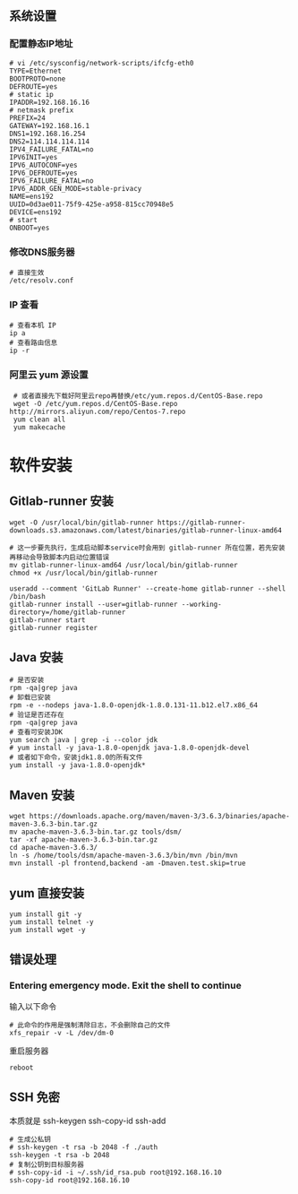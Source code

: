 ## 系统设置
### 配置静态IP地址
    # vi /etc/sysconfig/network-scripts/ifcfg-eth0
    TYPE=Ethernet
    BOOTPROTO=none
    DEFROUTE=yes
    # static ip
    IPADDR=192.168.16.16
    # netmask prefix
    PREFIX=24
    GATEWAY=192.168.16.1
    DNS1=192.168.16.254
    DNS2=114.114.114.114
    IPV4_FAILURE_FATAL=no
    IPV6INIT=yes
    IPV6_AUTOCONF=yes
    IPV6_DEFROUTE=yes
    IPV6_FAILURE_FATAL=no
    IPV6_ADDR_GEN_MODE=stable-privacy
    NAME=ens192
    UUID=0d3ae011-75f9-425e-a958-815cc70948e5
    DEVICE=ens192
    # start 
    ONBOOT=yes

### 修改DNS服务器
    # 直接生效
    /etc/resolv.conf
### IP 查看
    # 查看本机 IP
    ip a
    # 查看路由信息
    ip -r

### 阿里云 yum 源设置
     # 或者直接先下载好阿里云repo再替换/etc/yum.repos.d/CentOS-Base.repo
     wget -O /etc/yum.repos.d/CentOS-Base.repo http://mirrors.aliyun.com/repo/Centos-7.repo
     yum clean all
     yum makecache

# 软件安装
## Gitlab-runner 安装
    wget -O /usr/local/bin/gitlab-runner https://gitlab-runner-downloads.s3.amazonaws.com/latest/binaries/gitlab-runner-linux-amd64

    # 这一步要先执行，生成启动脚本service时会用到 gitlab-runner 所在位置，若先安装再移动会导致脚本内启动位置错误
    mv gitlab-runner-linux-amd64 /usr/local/bin/gitlab-runner
    chmod +x /usr/local/bin/gitlab-runner
    
    useradd --comment 'GitLab Runner' --create-home gitlab-runner --shell /bin/bash
    gitlab-runner install --user=gitlab-runner --working-directory=/home/gitlab-runner
    gitlab-runner start
    gitlab-runner register

## Java 安装
    # 是否安装
    rpm -qa|grep java
    # 卸载已安装
    rpm -e --nodeps java-1.8.0-openjdk-1.8.0.131-11.b12.el7.x86_64
    # 验证是否还存在
    rpm -qa|grep java
    # 查看可安装JDK
    yum search java | grep -i --color jdk
    # yum install -y java-1.8.0-openjdk java-1.8.0-openjdk-devel
    # 或者如下命令，安装jdk1.8.0的所有文件
    yum install -y java-1.8.0-openjdk*
 ## Maven 安装
    wget https://downloads.apache.org/maven/maven-3/3.6.3/binaries/apache-maven-3.6.3-bin.tar.gz
    mv apache-maven-3.6.3-bin.tar.gz tools/dsm/
    tar -xf apache-maven-3.6.3-bin.tar.gz 
    cd apache-maven-3.6.3/
    ln -s /home/tools/dsm/apache-maven-3.6.3/bin/mvn /bin/mvn
    mvn install -pl frontend,backend -am -Dmaven.test.skip=true

## yum 直接安装
    yum install git -y
    yum install telnet -y
    yum install wget -y

## 错误处理
### Entering emergency mode. Exit the shell to continue
输入以下命令

    # 此命令的作用是强制清除日志，不会删除自己的文件
    xfs_repair -v -L /dev/dm-0

重启服务器

    reboot


## SSH 免密
本质就是
ssh-keygen
ssh-copy-id
ssh-add

```
# 生成公私钥
# ssh-keygen -t rsa -b 2048 -f ./auth
ssh-keygen -t rsa -b 2048
# 复制公钥到目标服务器
# ssh-copy-id -i ~/.ssh/id_rsa.pub root@192.168.16.10
ssh-copy-id root@192.168.16.10
```